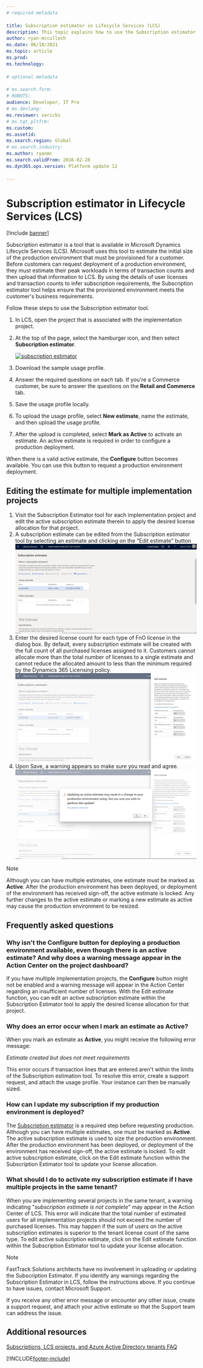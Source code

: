 ```yaml
---
# required metadata

title: Subscription estimator in Lifecycle Services (LCS)
description: This topic explains how to use the Subscription estimator tool that is available in Lifecycle Services (LCS).
author: ryan-mcculloch
ms.date: 06/10/2021
ms.topic: article
ms.prod: 
ms.technology: 

# optional metadata

# ms.search.form: 
# ROBOTS: 
audience: Developer, IT Pro
# ms.devlang: 
ms.reviewer: sericks
# ms.tgt_pltfrm: 
ms.custom: 
ms.assetid: 
ms.search.region: Global
# ms.search.industry: 
ms.author: ryanmc
ms.search.validFrom: 2016-02-28
ms.dyn365.ops.version: Platform update 12

---
```

# Subscription estimator in Lifecycle Services (LCS)

[!include [banner](../includes/banner.md)]

Subscription estimator is a tool that is available in Microsoft Dynamics Lifecycle Services (LCS). Microsoft uses this tool to estimate the initial size of the production environment that must be provisioned for a customer. Before customers can request deployment of a production environment, they must estimate their peak workloads in terms of transaction counts and then upload that information to LCS. By using the details of user licenses and transaction counts to infer subscription requirements, the Subscription estimator tool helps ensure that the provisioned environment meets the customer's business requirements.

Follow these steps to use the Subscription estimator tool.

1. In LCS, open the project that is associated with the implementation project.
2. At the top of the page, select the hamburger icon, and then select **Subscription estimator**.

    [![subscription estimator](./media/subscription_estimator_01.png)](./media/subscription_estimator_01.png)

3. Download the sample usage profile.
4. Answer the required questions on each tab. If you're a Commerce customer, be sure to answer the questions on the **Retail and Commerce** tab.
5. Save the usage profile locally.
6. To upload the usage profile, select **New estimate**, name the estimate, and then upload the usage profile.
7. After the upload is completed, select **Mark as Active** to activate an estimate. An active estimate is required in order to configure a production deployment.

When there is a valid active estimate, the **Configure** button becomes available. You can use this button to request a production environment deployment.

## Editing the estimate for multiple implementation projects

1. Visit the Subscription Estimator tool for each implementation project and edit the active subscription estimate therein to apply the desired license allocation for that project.
2. A subscription estimate can be edited from the Subscription estimator tool by selecting an estimate and clicking on the “Edit estimate” button
    [![Subscription estimator edit button](./media/SubscriptionEstimatorWithEdit.jpg)](./media/SubscriptionEstimatorWithEdit.jpg)
3. Enter the desired license count for each type of FnO license in the dialog box. By default, every subscription estimate will be created with the full count of all purchased licenses assigned to it. Customers cannot allocate more than the total number of licenses to a single estimate and cannot reduce the allocated amount to less than the minimum required by the Dynamics 365 Licensing policy.
    [![Subscription estimator edit dialog](./media/SubscriptionEstimatorEditDialog.jpg)](./media/SubscriptionEstimatorWithEditDialog.jpg)
4. Upon Save, a warning appears so make sure you read and agree.
    [![Subscription estimator active edit warning](./media/SubscriptionEstimatorEditDialogWarning.jpg)](./media/SubscriptionEstimatorWithEditDialogWarning.jpg)

> [!NOTE]
> Although you can have multiple estimates, one estimate must be marked as **Active**. After the production environment has been deployed, or deployment of the environment has received sign-off, the active estimate is locked. Any further changes to the active estimate or marking a new estimate as active may cause the production environment to be resized.

## Frequently asked questions

### Why isn't the **Configure** button for deploying a production environment available, even though there is an active estimate? And why does a warning message appear in the Action Center on the project dashboard?

If you have multiple implementation projects, the **Configure** button might not be enabled and a warning message will appear in the Action Center regarding an insufficient number of licenses. With the Edit estimate function, you can  edit an active subscription estimate within the Subscription Estimator tool to apply the desired license allocation for that project.

### Why does an error occur when I mark an estimate as **Active**?

When you mark an estimate as **Active**, you might receive the following error message:

*Estimate created but does not meet requirements*

This error occurs if transaction lines that are entered aren't within the limits of the Subscription estimation tool. To resolve this error, create a support request, and attach the usage profile. Your instance can then be manually sized.

### How can I update my subscription if my production environment is deployed?

The [Subscription estimator](subscription-estimator.md) is a required step before requesting production. Although you can have multiple estimates, one must be marked as  **Active**. The active subscription estimate is used to size the production environment. After the production environment has been deployed, or deployment of the environment has received sign-off, the active estimate is locked. To edit active subscription estimate, click on the Edit estimate function within the Subscription Estimator tool to update your license allocation.

### What should I do to activate my subscription estimate if I have multiple projects in the same tenant?

When you are implementing several projects in the same tenant, a warning indicating "*subscription estimate is not complete*" may appear in the Action Center of LCS. This error will indicate that the total number of estimated users for all implementation projects should not exceed the number of purchased licenses. This may happen if the sum of users on the active subscription estimates is superior to the tenant license count of the same type. To edit active subscription estimate, click on the Edit estimate function within the Subscription Estimator tool to update your license allocation.

> [!NOTE]
> FastTrack Solutions architects have no involvement in uploading or updating the Subscription Estimator. If you identify any warnings regarding the Subscription Estimator in LCS, follow the instructions above. If you continue to have issues, contact Microsoft Support.

If you receive any other error message or encounter any other issue, create a support request, and attach your active estimate so that the Support team can address the issue.

## Additional resources

 [Subscriptions, LCS projects, and Azure Active Directory tenants FAQ](../../fin-ops/get-started/subscription-overview.md)

[!INCLUDE[footer-include](../../../includes/footer-banner.md)]

